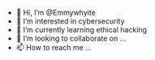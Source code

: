 - 👋 Hi, I’m @Emmywhyite
- 👀 I’m interested in cybersecurity 
- 🌱 I’m currently learning ethical hacking 
- 💞️ I’m looking to collaborate on ...
- 📫 How to reach me ...

<!---
Emmywhyite/Emmywhyite is a ✨ special ✨ repository because its `README.md` (this file) appears on your GitHub profile.
You can click the Preview link to take a look at your changes.
--->
